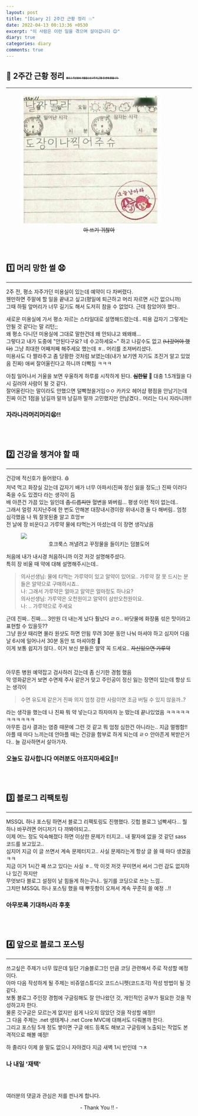```yaml
---
layout: post
title: "[Diary 2] 2주간 근황 정리 💥"
date: 2022-04-13 00:13:36 +0530
excerpt: "이 사람은 이런 일을 겪으며 살아갑니다 😌"
diary: true
categories: diary
comments: true
---
```

## 📌 2주간 근황 정리 <del style="font-size: 6px">블로그 주인장의 귀찮음으로 2주치 근황 한 번에 퉁칩니다.</del>
---------------------------

<figure>
    <a href="/assets/img/diary/2022-04-20/diary.png"><img src="/assets/img/diary/2022-04-20/diary.png"></a>    
    <figcaption style="text-align:center"><del>아 쓰기 귀찮아</del></figcaption>
</figure>

<br>
<br>

## 1️⃣ 머리 망한 썰 😧
----------------
2주 전, 평소 자주가던 미용실이 있는데 예약이 다 차버렸다.  
웬만하면 주말에 할 일을 끝내고 싶고(평일에 퇴근하고 머리 자르면 시간 없으니까)  
그때 하필 앞머리가 너무 길기도 해서 도저히 참을 수 없었다. 근데 참았어야 했다..  
  
새로운 미용실에 가서 평소 자르는 스타일대로 설명해드렸는데.. 띠용 갑자기 그렇게는 안될 것 같다는 말 리턴;;  
왜 평소 다니던 미용실에 그대로 말한건데 왜 안되냐고 왜왜왜...  
그렇다고 내가 도중에 "안된다구요? 네 수고하세요~" 하고 나갈수도 없고 ~~(나갔어야 했다)~~ 그냥 최대한 어째저째 해주세요 했는데 ㅎ.. 머리를 조져버리셨다.  
미용사도 다 짤라주고 좀 당황한 것처럼 보였는데(내가 보기엔 자기도 조진거 알고 있었음 진짜) 애써 잘어울린다고 하니까 더빡침 ㅋㅋㅋ  
  
아침 일어나서 거울을 보면 우울하게 하루를 시작하게 된다. ~~__심한말__~~ 🤬  대충 1.5개월을 다시 길러야 사람이 될 것 같다.  
잘어울린다는 말이라도 안했으면 덜빡쳤을거임ㅇㅇ 카카오 헤어샵 평점을 안남기는데 진짜 이건 1점을 남길까 말까 남길까 말까 고민했지만 안남겼다.. 머리는 다시 자라니까!! 

### 자라나라머리머리😫!!

<br>
<br>

## 2️⃣ 건강을 챙겨야 할 때 
-----------------------
건강에 적신호가 들어왔다. 🩸  
저녁 먹고 화장실 갔는데 갑자기 배가 너무 아파서(진짜 정신 잃을 정도;;) 진짜 이러다 죽을 수도 있겠다 라는 생각이 듬  
배 아픈건 가끔 있는 일인데 ~~좀 드릅지만~~ 혈변을 봐버림... 평생 이런 적이 없는데..  
그래서 얼렁 지지난주에 한 번도 안해본 대장내시경이랑 위내시경 둘 다 해버림.. 엄청 심각했음 나 뭐 잘못된줄 알고 흐엉ㅠ  
전 날에 장 비운다고 가루약 물에 타먹는거 마셨는데 이 장면 생각났음
  


<figure>
    <a href="/assets/img/diary/2022-04-20/water.gif"><img src="/assets/img/diary/2022-04-20/water.gif"></a>    
    <figcaption style="text-align:center">호크룩스 꺼낼려고 꾸정물을 들이키는 덤블도어</figcaption>
</figure>

처음에 내가 내시경 처음하니까 이것 저것 설명해주셨다.  
특히 장 비울 때 약에 대해 설명해주시는데..  

> 의사선생님: 물에 타먹는 가루약이 있고 알약이 있어요.. 가루약 잘 못 드시는 분들은 알약으로 구매하시죠..  
> 나: 그래서 가루약은 얼마고 알약은 얼마정도 하나요?  
> 의사선생님: 가루약은 오천원이고 알약이 삼만오천원이요.  
> 나: .. 가루약으로 주세요 

근데 진짜.. 진짜.... 3만원 더 내는게 났다 훨났다 ㄹㅇ.. 바닷물에 화장품 섞은 맛이라고 표현할 수 있을듯??  
그냥 원샷 때리면 몰라 원샷도 하면 안됨 무려 30분 동안 나눠 마셔야 하고 심지어 다음 날 6시에 일어나서 30분 동안 또 마셔야함 🤮  
이게 보통 쉽지가 않다.. 이거 보신 분들은 알약 꼭 드세요.. ~~자신있으면 가루약~~  

<br>

아무튼 병원 예약잡고 검사하러 갔는데 좀 신기한 경험 했음  
막 영화같은거 보면 수면제 주사 같은거 맞고 주인공이 정신 잃는 장면이 있는데 항상 드는 생각이  
> 수면 유도제 같은거 진짜 의지 엄청 강한 사람이면 조금 버틸 수 있지 않을까..?  

라는 생각을 했는데 나 진짜 뭐 약 넣는다고 하자마자 눈 떴는데 끝나있었음 ㅋㅋㅋㅋㅋㅋㅋㅋㅋㅋㅋ  
아무튼 검사 결과는 염증 때문에 그런 것 같고 뭐 엄청 심한건 아니라는.. 지금 멀쩡함!!  
아플 때 마다 느끼는데 안아플 때는 건강을 함부로 하게 되는데 ㄹㅇ 안아픈게 복받은거다.. 늘 감사하면서 살아가자.  

### 오늘도 감사합니다 여러분도 아프지마세요💛!!


<br>
<br>

## 3️⃣ 블로그 리팩토링
-----------------------
MSSQL 하나 포스팅 하면서 블로그 리팩토링도 진행했다. 깃헙 블로그 넘빡세다... 뭘 하나 바꾸려면 어디저기 다 까봐야되고..  
이제 어느 정도 익숙해졌다 하면 이상한 문제가 터지고.. 내 팔자에 없을 것 같던 sass 코드를 보고있고..  
심지어 지금 이 글 쓰면서 계속 문제터지고.. 사실 문제라는게 항상 글 쓸 때 마다 생겼음 ㅋㅋ  
지금 이거 1시간 째 쓰고 있다는 사실 ㅎ.. 막 이것 저것 꾸미면서 써서 그런 감도 없지하나 있긴 하지만  
무엇보다 블로그 설정이 날 힘들게 하는구나.. 일기를 코딩으로 쓰는 느낌..  
그치만 MSSQL 하나 포스팅 했을 때 뿌듯함이 오져서 계속 꾸준히 쓸 예정 ..!!  
  
### 아무쪼록 기대하시라 후훗



<br>
<br>

## 4️⃣ 앞으로 블로그 포스팅
-----------------------
쓰고싶은 주제가 너무 많은데 일단 기술블로그인 만큼 코딩 관련해서 주로 작성할 예정이다.  
아마 다음 작성하게 될 주제는 비쥬얼스튜디오 코드스니펫(코드조각) 작성 방법이 될 것 같다.  
보통 블로그 주인장 경험에 구글링해도 잘 안나왔던 것, 개인적인 공부가 필요한 것을 작성하고자 한다.  
물론 갓구글은 모르는게 없지만 쉽게 나오지 않았던 것을 작성할 예정!!  
그 다음 주제는 .net 생태계나 .net Core MVC에 대해서도 다뤄볼까 한다.  
그리고 포스팅 5개 정도 쌓이면 구글 애드 등록도 해보고 구글링에 노출되는 작업도 본격적으로 해볼 예정!  
  
  
하 졸리다 이제 쓸 말도 없으니 자야겠다 지금 새벽 1시 반인데 ㄱㅊ
### 나 내일 \'재택\'


<br>
<br>


여러분의 댓글과 관심은 저를 씐나게 합니다.
<center> - Thank You !! - </center>





[jekyll-docs]: https://jekyllrb.com/docs/home
[jekyll-gh]:   https://github.com/jekyll/jekyll
[jekyll-talk]: https://talk.jekyllrb.com/

